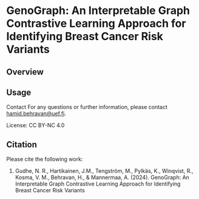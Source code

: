 # GenoGraph: An Interpretable Graph Contrastive Learning Approach for Identifying Breast Cancer Risk Variants

## Overview



## Usage






Contact
For any questions or further information, please contact hamid.behravan@uef.fi.

License: CC BY-NC 4.0


## Citation
Please cite the following work:
1. Gudhe, N. R., Hartikainen, J.M., Tengström, M., Pylkäs, K., Winqvist, R., Kosma, V. M., Behravan, H., & Mannermaa, A. (2024). GenoGraph: An Interpretable Graph Contrastive Learning Approach for Identifying Breast Cancer Risk Variants

